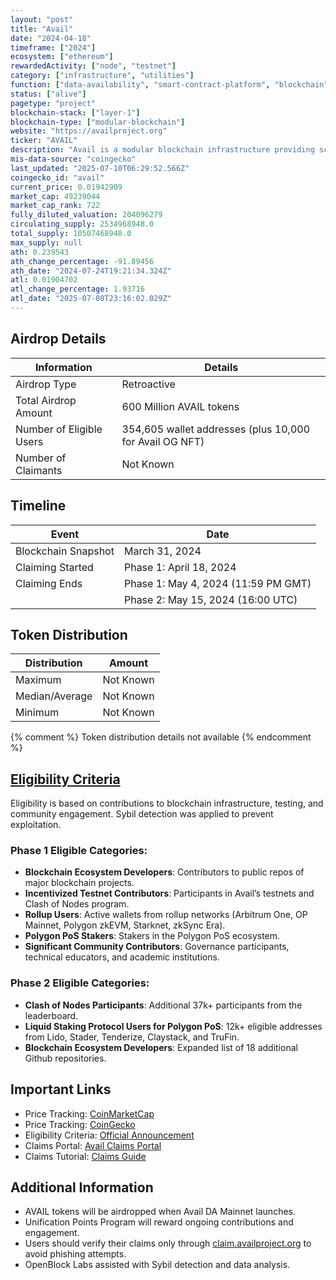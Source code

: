 ```yaml
---
layout: "post"
title: "Avail"
date: "2024-04-18"
timeframe: ["2024"]
ecosystem: ["ethereum"]
rewardedActivity: ["node", "testnet"]
category: ["infrastructure", "utilities"]
function: ["data-availability", "smart-contract-platform", "blockchain"]
status: ["alive"]
pagetype: "project"
blockchain-stack: ["layer-1"]
blockchain-type: ["modular-blockchain"]
website: "https://availproject.org"
ticker: "AVAIL"
description: "Avail is a modular blockchain infrastructure providing scalable and interoperable data availability solutions for rollups. It enables secure, decentralized, and permissionless cross-chain coordination."
mis-data-source: "coingecko"
last_updated: "2025-07-10T06:29:52.566Z"
coingecko_id: "avail"
current_price: 0.01942909
market_cap: 49239044
market_cap_rank: 722
fully_diluted_valuation: 204096279
circulating_supply: 2534968948.0
total_supply: 10507468948.0
max_supply: null
ath: 0.239543
ath_change_percentage: -91.89456
ath_date: "2024-07-24T19:21:34.324Z"
atl: 0.01904702
atl_change_percentage: 1.93716
atl_date: "2025-07-08T23:16:02.029Z"
---
```


## Airdrop Details

| Information              | Details                                                 |
| ------------------------ | ------------------------------------------------------- |
| Airdrop Type             | Retroactive                                             |
| Total Airdrop Amount     | 600 Million AVAIL tokens                                |
| Number of Eligible Users | 354,605 wallet addresses (plus 10,000 for Avail OG NFT) |
| Number of Claimants      | Not Known                                               |

## Timeline

| Event               | Date                                |
| ------------------- | ----------------------------------- |
| Blockchain Snapshot | March 31, 2024                      |
| Claiming Started    | Phase 1: April 18, 2024             |
| Claiming Ends       | Phase 1: May 4, 2024 (11:59 PM GMT) |
|                     | Phase 2: May 15, 2024 (16:00 UTC)   |

## Token Distribution

| Distribution   | Amount    |
| -------------- | --------- |
| Maximum        | Not Known |
| Median/Average | Not Known |
| Minimum        | Not Known |

{% comment %}
Token distribution details not available
{% endcomment %}

## [Eligibility Criteria](https://blog.availproject.org/avails-unification-drop/)

Eligibility is based on contributions to blockchain infrastructure, testing, and community engagement. Sybil detection was applied to prevent exploitation.

### Phase 1 Eligible Categories:

- **Blockchain Ecosystem Developers**: Contributors to public repos of major blockchain projects.
- **Incentivized Testnet Contributors**: Participants in Avail’s testnets and Clash of Nodes program.
- **Rollup Users**: Active wallets from rollup networks (Arbitrum One, OP Mainnet, Polygon zkEVM, Starknet, zkSync Era).
- **Polygon PoS Stakers**: Stakers in the Polygon PoS ecosystem.
- **Significant Community Contributors**: Governance participants, technical educators, and academic institutions.

### Phase 2 Eligible Categories:

- **Clash of Nodes Participants**: Additional 37k+ participants from the leaderboard.
- **Liquid Staking Protocol Users for Polygon PoS**: 12k+ eligible addresses from Lido, Stader, Tenderize, Claystack, and TruFin.
- **Blockchain Ecosystem Developers**: Expanded list of 18 additional Github repositories.

## Important Links

- Price Tracking: [CoinMarketCap](https://coinmarketcap.com/currencies/avail/)
- Price Tracking: [CoinGecko](https://www.coingecko.com/en/coins/avail/)
- Eligibility Criteria: [Official Announcement](https://blog.availproject.org/avails-unification-drop/)
- Claims Portal: [Avail Claims Portal](https://claim.availproject.org)
- Claims Tutorial: [Claims Guide](https://blog.availproject.org/avail-unification-drop-claims-tutorial/)

## Additional Information

- AVAIL tokens will be airdropped when Avail DA Mainnet launches.
- Unification Points Program will reward ongoing contributions and engagement.
- Users should verify their claims only through [claim.availproject.org](https://claim.availproject.org) to avoid phishing attempts.
- OpenBlock Labs assisted with Sybil detection and data analysis.